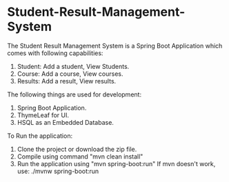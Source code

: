 # Student-Result-Management-System
The Student Result Management System is a Spring Boot Application which comes with following capabilities:

1. Student: Add a student, View Students.
2. Course: Add a course, View courses.
3. Results: Add a result, View results.

The following things are used for development:
1. Spring Boot Application.
2. ThymeLeaf for UI.
3. HSQL as an Embedded Database.

To Run the application:
1. Clone the project or download the zip file.
2. Compile using command "mvn clean install"
3. Run the application using "mvn spring-boot:run"
   If mvn doesn't work, use: ./mvnw spring-boot:run
   